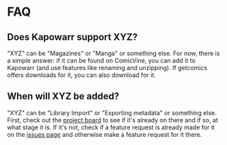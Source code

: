 # FAQ

## Does Kapowarr support XYZ?

"XYZ" can be "Magazines" or "Manga" or something else. For now, there is a simple answer: if it can be found on ComicVine, you can add it to Kapowarr (and use features like renaming and unzipping). If getcomics offers downloads for it, you can also download for it.

## When will XYZ be added?

"XYZ" can be "Library Import" or "Exporting metadata" or something else. First, check out the [project board](https://github.com/users/Casvt/projects/5) to see if it's already on there and if so, at what stage it is. If it's not, check if a feature request is already made for it on the [issues page](https://github.com/Casvt/Kapowarr/issues) and otherwise make a feature request for it there.
